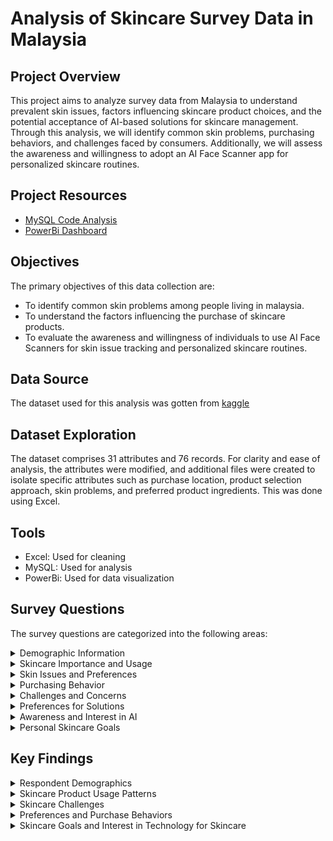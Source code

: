# Analysis of Skincare Survey Data in Malaysia

## Project Overview
This project aims to analyze survey data from Malaysia to understand prevalent skin issues, factors influencing skincare 
product choices, and the potential acceptance of AI-based solutions for skincare management. Through this analysis, we 
will identify common skin problems, purchasing behaviors, and challenges faced by consumers. Additionally, we will assess 
the awareness and willingness to adopt an AI Face Scanner app for personalized skincare routines. 

## Project Resources
- [MySQL Code Analysis](https://github.com/Codewithimisi/Skincare-Survey-Data-Analysis/blob/main/SQL%20Code%20Analysis.sql)
- [PowerBi Dashboard](https://app.powerbi.com/links/84-FMHQKS6?ctid=b1a9df48-7114-4055-9473-b443a59687db&pbi_source=linkShare)

## Objectives
The primary objectives of this data collection are:

- To identify common skin problems among people living in malaysia.
- To understand the factors influencing the purchase of skincare products.
- To evaluate the awareness and willingness of individuals to use AI Face Scanners for skin issue tracking and personalized skincare routines.

## Data Source
The dataset used for this analysis was gotten from [kaggle](https://www.kaggle.com/datasets/nurunnz/skincare-survey-among-malaysian-2021)

## Dataset Exploration
The dataset comprises 31 attributes and 76 records. For clarity and ease of analysis, the attributes were modified, and additional files were created to isolate specific attributes such as purchase location, product selection approach, skin problems, and preferred product ingredients. This was done using Excel.
## Tools
- Excel: Used for cleaning
- MySQL: Used for analysis
- PowerBi: Used for data visualization

## Survey Questions
The survey questions are categorized into the following areas:
<details>
  <summary>Demographic Information</summary>
Gender
Age
Race
Occupation
 </details>

<details>
  <summary>Skincare Importance and Usage</summary>
Do you agree that skincare is important?
Have you ever used any skincare products?
 </details>
 
<details>
  <summary>Skin Issues and Preferences</summary>
Which, if any, of the following statements applies to you?
Which of the following types of ingredients would make you more likely to buy a skincare product?
How do/did you choose your products?
Do you use samples before buying skincare products?
How often do you buy skincare products?
How willing are you to try different skincare products?
 </details>
 
<details>
  <summary>Purchasing Behavior</summary>
Where do you purchase your skincare products?
On average, how much do you spend on skincare products each month?
</details>

<details>
  <summary>Challenges and Concerns</summary>
Do you waste too much time finding skincare and routines that suit your skin?
Are you doubtful about the information shared by influencers and brand-promoted content?
Do you feel it is difficult to understand the list of ingredients on the products?
Have you bought an expensive product but didn't see any improvement in your skin?
Are you unaware of which ingredients are the best or to avoid according to your skin type?
Do you experience allergies after using a new skincare product (e.g., rashes, acne, purging, etc.)?
</details>

<details>
  <summary>Preferences for Solutions</summary>
Do you want to reduce the time to find which routine/products suit your skin?
Do you want to have solutions from experts in an effortless and cheap way?
Do you want to have your personalized skincare routine that is suitable for your current products?
Do you want to gain knowledge of skincare regimes in an easy and understandable way?
Do you want to adapt to a healthy lifestyle for glowing and healthy skin?
Do you think that technology can improve your skincare routine?
</details>

<details>
  <summary>Awareness and Interest in AI</summary>
Have you heard about AI (Artificial Intelligence)?
After you know about AI, do you want to have a skin scanning app that can customize your skincare regime?
Do you feel excited to use this skincare application?
</details>

<details>
  <summary>Personal Skincare Goals</summary>
Do share your skincare goals and motivation with us!
</details>

## Key Findings

<details>
  <summary>Respondent Demographics</summary>
Race: Malay respondents accounted for 71.05% of the survey population.
Age: The 15-20 and 20-25 age groups were the largest, each with 26 respondents, followed by those over 35. The 25-30 age group had the lowest count at 1.
Gender: Females represented 76.32% of respondents (58 females vs. 18 males).
Occupation: Students were the largest group at 60, followed by employees and retirees.
</details>

<details>
  <summary>Skincare Product Usage Patterns</summary>
Most respondents strongly agree that skincare is important.
Majority have used skincare products before.
Most do not use samples before purchasing products.
Product selection is primarily based on ingredients and brand.
</details>

<details>
  <summary>Skincare Challenges</summary>
The most common issues are combination skin (dry and oily areas) and acne/breakouts.
Many respondents find it difficult to understand product ingredients and are doubtful about information from influencers and brand-promoted content.
Allergic reactions to new products vary, with some respondents experiencing them frequently, occasionally, or rarely. However, most respondents do not experience any allergies.
</details>

<details>
  <summary>Preferences and Purchase Behaviors</summary>
Common purchase locations include the internet, malls, and pharmacies.
Most respondents spend RM 20 to RM 40 on skincare each month.
Natural ingredients are the most preferred among respondents.
There is a high willingness among respondents to try different skincare products.
</details>

<details>
  <summary>Skincare Goals and Interest in Technology for Skincare</summary>
Most respondents desire personalized skincare routines and affordable expert solutions.
Most respondents believe that technology can improve their skincare routine, and they desire a skin scanning app that can customize their skincare regimen.
</details>

